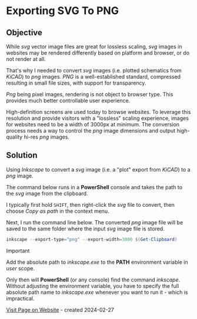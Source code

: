 # Exporting SVG To PNG

## Objective

While *svg* vector image files are great for lossless scaling, *svg* images in websites may be rendered differently based on platform and browser, or do not render at all.

That's why I needed to convert *svg* images (i.e. plotted schematics from *KiCAD*) to *png* images. *PNG* is a well-established standard, compressed resulting in small file sizes, with support for transparency. 

*Png* being pixel images, rendering is not object to browser type. This provides much better controllable user experience.

High-definition screens are used today to browse websites. To leverage this resolution and provide visitors with a "lossless" scaling experience, images for websites need to be a width of 3000px at minimum. The conversion process needs a way to control the *png* image dimensions and output high-quality hi-res *png* images.

## Solution
Using *Inkscape* to convert a *svg* image (i.e. a "plot" export from *KiCAD*) to a *png* image.

The command below runs in a **PowerShell** console and takes the path to the *svg* image from the clipboard.

I typically first hold `SHIFT`, then right-click the *svg* file to convert, then choose *Copy as path* in the context menu.

Next, I run the command line below. The converted *png* image file will be saved to the same folder where the input *svg* image file is stored.

```powershell
inkscape --export-type="png" --export-width=3000 $(Get-Clipboard)
```
> [!IMPORTANT]  
> Add the absolute path to *inkscape.exe* to the **PATH** environment variable in *user* scope.
>
> Only then will **PowerShell** (or any console) find the command *inkscape*. Without adjusting the environment variable, you have to specify the full absolute path name to *inkscape.exe* whenever you want to run it - which is impractical.

[Visit Page on Website](https://done.land/tools/software/powershell/imageprocessing/fileformatconversion/.svgto.png?677065020426240854) - created 2024-02-27
